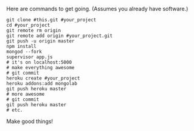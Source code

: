Here are commands to get going. (Assumes you already have software.)

    git clone #this.git #your_project
    cd #your_project
    git remote rm origin
    git remote add origin #your_project.git
    git push -u origin master
    npm install
    mongod --fork
    supervisor app.js
    # it's on localhost:5000
    # make everything awesome
    # git commit
    heroku create #your_project
    heroku addons:add mongolab
    git push heroku master
    # more awesome
    # git commit
    git push heroku master
    # etc.

Make good things!

